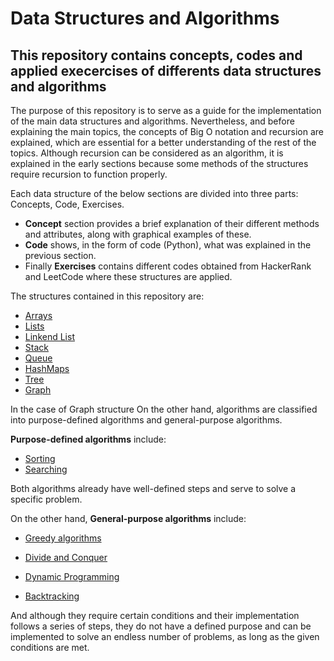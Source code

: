 # Data Structures and Algorithms

## This repository contains concepts, codes and applied execercises of differents data structures and algorithms

The purpose of this repository is to serve as a guide for the implementation of the main data structures and algorithms. 
Nevertheless, and before explaining the main topics, the concepts of Big O notation and recursion are explained, which 
are essential for a better understanding of the rest of the topics. Although recursion can be considered as an algorithm, 
it is explained in the early sections because some methods of the structures require recursion to function properly.

Each data structure of the below sections are divided into three parts: Concepts, Code, Exercises.
* **Concept** section provides a brief explanation of their different methods and attributes, along with graphical examples of these.
* **Code** shows, in the form of code (Python), what was explained in the previous section.
* Finally **Exercises**  contains different codes obtained from HackerRank and LeetCode where these structures are applied.

The structures contained in this repository are:
  * [Arrays](https://github.com/EdgarElizondo/Data_Structures_and_Algorithms/tree/main/02_Arrays)
  * [Lists](https://github.com/EdgarElizondo/Data_Structures_and_Algorithms/tree/main/03_Lists)
  * [Linkend List](https://github.com/EdgarElizondo/Data_Structures_and_Algorithms/tree/main/04_Linked_List)
  * [Stack](https://github.com/EdgarElizondo/Data_Structures_and_Algorithms/tree/main/05_Stack)
  * [Queue](https://github.com/EdgarElizondo/Data_Structures_and_Algorithms/tree/main/06_Queue)
  * [HashMaps](https://github.com/EdgarElizondo/Data_Structures_and_Algorithms/tree/main/07_HashMaps)
  * [Tree](https://github.com/EdgarElizondo/Data_Structures_and_Algorithms/tree/main/08_Tree)
  * [Graph](https://github.com/EdgarElizondo/Data_Structures_and_Algorithms/tree/main/09_Graph)

In the case of Graph structure
On the other hand, algorithms are classified into purpose-defined algorithms and general-purpose algorithms.

**Purpose-defined algorithms** include:
  * [Sorting](https://github.com/EdgarElizondo/Data_Structures_and_Algorithms/tree/main/10_Sorting)
  * [Searching](https://github.com/EdgarElizondo/Data_Structures_and_Algorithms/tree/main/11_Serching)

Both algorithms already have well-defined steps and serve to solve a specific problem.

On the other hand, **General-purpose algorithms** include:
  * [Greedy algorithms](https://github.com/EdgarElizondo/Data_Structures_and_Algorithms/tree/main/12_GreedyAlgorithms)
  * [Divide and Conquer](https://github.com/EdgarElizondo/Data_Structures_and_Algorithms/tree/main/13_DivideAndConquer)
  * [Dynamic Programming](https://github.com/EdgarElizondo/Data_Structures_and_Algorithms/tree/main/14_DynamicProgramming)


  * [Backtracking](https://github.com/EdgarElizondo/Data_Structures_and_Algorithms/tree/main/15_Backtracking)

And although they require certain conditions and their implementation follows a series of steps, they do not
have a defined purpose and can be implemented to solve an endless number of problems, as long as the given
conditions are met.
  
